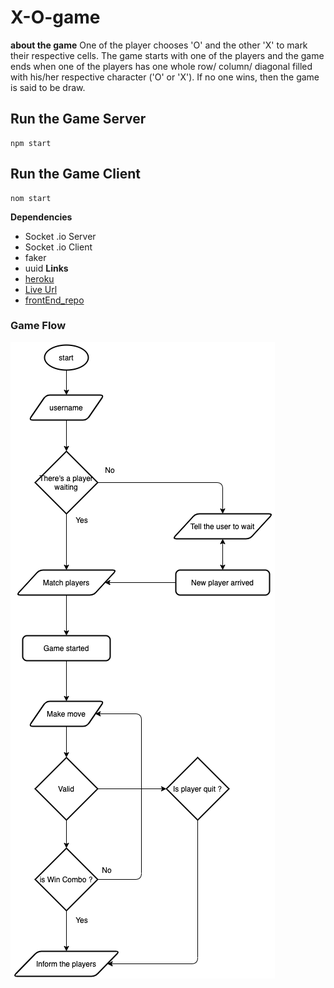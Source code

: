 # X-O-game
**about the game**
One of the player chooses 'O' and the other 'X' to mark their respective cells. The game starts with one of the players and the game ends when one of the players has one whole row/ column/ diagonal filled with his/her respective character ('O' or 'X'). If no one wins, then the game is said to be draw.
## Run the Game Server
```
npm start
```
## Run the Game Client
```
nom start
```
**Dependencies**
- Socket .io Server 
- Socket .io Client 
- faker
- uuid
**Links**
- [heroku](https://xoproj.herokuapp.com/)
- [Live Url](https://xoproj.netlify.app)
- [frontEnd_repo](https://github.com/Suhaib-Ersan/front-end-week-3)

### Game Flow
![](./codefllow.png)
